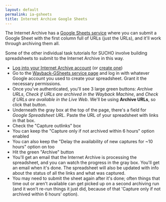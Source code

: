 ```yaml
---
layout: default
permalink: ia-gsheets
title: Internet Archive Google Sheets
---
```


The Internet Archive has a [Google Sheets service](https://archive.org/services/wayback-gsheets/) where you can submit a Google Sheet with the first column full of URLs (just the URLs), and it'll work through archiving them all.

Some of the other individual task tutorials for SUCHO involve building spreadsheets to submit to the Internet Archive in this way.

- [Log into your Internet Archive account](https://archive.org/account/login) (or [create one](https://archive.org/account/signup))
- Go to the [Wayback-GSheets service page](https://archive.org/services/wayback-gsheets/) and log in with whatever Google account you used to create your spreadsheet. Grant it the necessary permissions.
- Once you've authenticated, you'll see 3 large green buttons: *Archive URLs*, *Check if URLs are archived in the Wayback Machine*, and *Check if URLs are available in the Live Web*. We'll be using **Archive URLs**, so click that button.
- Underneath the gray box at the top of the page, there's a field for *Google Spreadsheet URL*. Paste the URL of your spreadsheet with links in that box.
- Check the "Capture outlinks" box
- You can keep the "Capture only if not archived within 6 hours" option enabled
- You can also keep the "Delay the availability of new captures for ~10 hours" option on too
- Hit the green "Archive" button
- You'll get an email that the Internet Archive is processing the spreadsheet, and you can watch the progress in the gray box. You'll get an email when it's done. The spreadsheet will also be updated with info about the status of all the links and what was captured.
- You may need to submit the sheet again after it's done; often things that time out or aren't available can get picked up on a second archiving run (and it won't re-run things it just did, because of that 'Capture only if not archived within 6 hours' option).